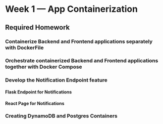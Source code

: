 # Week 1 — App Containerization

## Required Homework

### Containerize Backend and Frontend applications separately with DockerFile

### Orchestrate containerized Backend and Frontend applications together with Docker Compose

### Develop the Notification Endpoint feature 

#### Flask Endpoint for Notifications

#### React Page for Notifications

### Creating DynamoDB and Postgres Containers
